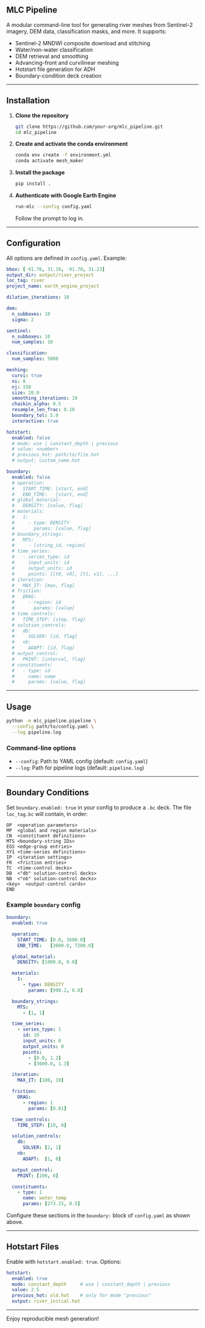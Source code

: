 ## MLC Pipeline

A modular command-line tool for generating river meshes from Sentinel-2 imagery, DEM data, classification masks, and more. It supports:

* Sentinel-2 MNDWI composite download and stitching
* Water/non-water classification
* DEM retrieval and smoothing
* Advancing-front and curvilinear meshing
* Hotstart file generation for ADH
* Boundary-condition deck creation

---

## Installation

1. **Clone the repository**

   ```bash
   git clone https://github.com/your-org/mlc_pipeline.git
   cd mlc_pipeline
   ```
2. **Create and activate the conda environment**

   ```bash
   conda env create -f environment.yml
   conda activate mesh_maker
   ```
3. **Install the package**

   ```bash
   pip install .
   ```
4. **Authenticate with Google Earth Engine**

   ```bash
   run-mlc --config config.yaml
   ```

   Follow the prompt to log in.

---

## Configuration

All options are defined in `config.yaml`. Example:

```yaml
bbox: [-91.76, 31.19, -91.70, 31.23]
output_dir: output/river_project
loc_tag: river
project_name: earth_engine_project

dilation_iterations: 10

dem:
  n_subboxes: 10
  sigma: 2

sentinel:
  n_subboxes: 10
  num_samples: 10

classification:
  num_samples: 5000

meshing:
  curvi: true
  ni: 8
  nj: 150
  size: 20.0
  smoothing_iterations: 10
  chaikin_alpha: 0.5
  resample_len_frac: 0.10
  boundary_tol: 5.0
  interactive: true

hotstart:
  enabled: false
  # mode: wse | constant_depth | previous
  # value: <number>
  # previous_hot: path/to/file.hot
  # output: custom_name.hot

boundary:
  enabled: false
  # operation:
  #   START_TIME: [start, end]
  #   END_TIME:   [start, end]
  # global_material:
  #   DENSITY: [value, flag]
  # materials:
  #   1:
  #     - type: DENSITY
  #       params: [value, flag]
  # boundary_strings:
  #   MTS:
  #     - [string_id, region]
  # time_series:
  #   - series_type: id
  #     input_units: id
  #     output_units: id
  #     points: [[t0, v0], [t1, v1], ...]
  # iteration:
  #   MAX_IT: [max, flag]
  # friction:
  #   DRAG:
  #     - region: id
  #       params: [value]
  # time_controls:
  #   TIME_STEP: [step, flag]
  # solution_controls:
  #   db:
  #     SOLVER: [id, flag]
  #   nb:
  #     ADAPT: [id, flag]
  # output_control:
  #   PRINT: [interval, flag]
  # constituents:
  #   - type: id
  #     name: name
  #     params: [value, flag]
```

---

## Usage

```bash
python -m mlc_pipeline.pipeline \
  --config path/to/config.yaml \
  --log pipeline.log
```

### Command-line options

* `--config`: Path to YAML config (default: `config.yaml`)
* `--log`: Path for pipeline logs (default: `pipeline.log`)

---

## Boundary Conditions

Set `boundary.enabled: true` in your config to produce a `.bc` deck. The file `loc_tag.bc` will contain, in order:

```
OP  <operation parameters>
MP  <global and region materials>
CN  <constituent definitions>
MTS <boundary-string IDs>
EGS <edge-group entries>
XY1 <time-series definitions>
IP  <iteration settings>
FR  <friction entries>
TC  <time-control decks>
DB  <"db" solution-control decks>
NB  <"nb" solution-control decks>
<key>  <output-control cards>
END
```

### Example `boundary` config

```yaml
boundary:
  enabled: true

  operation:
    START_TIME: [0.0, 3600.0]
    END_TIME:   [3600.0, 7200.0]

  global_material:
    DENSITY: [1000.0, 0.0]

  materials:
    1:
      - type: DENSITY
        params: [998.2, 0.0]

  boundary_strings:
    MTS:
      - [1, 1]

  time_series:
    - series_type: 1
      id: 10
      input_units: 0
      output_units: 0
      points:
        - [0.0, 1.2]
        - [3600.0, 1.3]

  iteration:
    MAX_IT: [100, 10]

  friction:
    DRAG:
      - region: 1
        params: [0.01]

  time_controls:
    TIME_STEP: [10, 0]

  solution_controls:
    db:
      SOLVER: [2, 1]
    nb:
      ADAPT:  [1, 0]

  output_control:
    PRINT: [100, 0]

  constituents:
    - type: 1
      name: water_temp
      params: [273.15, 0.5]
```

Configure these sections in the `boundary:` block of `config.yaml` as shown above.

---

## Hotstart Files

Enable with `hotstart.enabled: true`. Options:

```yaml
hotstart:
  enabled: true
  mode: constant_depth     # wse | constant_depth | previous
  value: 2.5
  previous_hot: old.hot    # only for mode "previous"
  output: river_initial.hot
```
---

Enjoy reproducible mesh generation!

